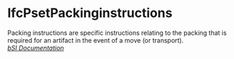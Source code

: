 IfcPsetPackinginstructions
==========================
Packing instructions are specific instructions relating to the packing that is
required for an artifact in the event of a move (or transport).  
[ _bSI
Documentation_](https://standards.buildingsmart.org/IFC/DEV/IFC4_2/FINAL/HTML/schema/ifcsharedmgmtelements/pset/pset_packinginstructions.htm)


